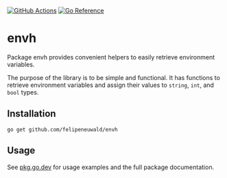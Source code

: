 [![GitHub Actions](https://github.com/felipeneuwald/envh/workflows/test/badge.svg)](https://github.com/felipeneuwald/envh/actions)
[![Go Reference](https://pkg.go.dev/badge/github.com/felipeneuwald/envh.svg)](https://pkg.go.dev/github.com/felipeneuwald/envh)

# envh
Package envh provides convenient helpers to easily retrieve environment variables.

The purpose of the library is to be simple and functional. It has functions to retrieve environment variables and assign their values to `string`, `int`, and `bool` types. 

## Installation
`go get github.com/felipeneuwald/envh`

## Usage
See [pkg.go.dev](https://pkg.go.dev/github.com/felipeneuwald/envh) for usage examples and the full package documentation.
